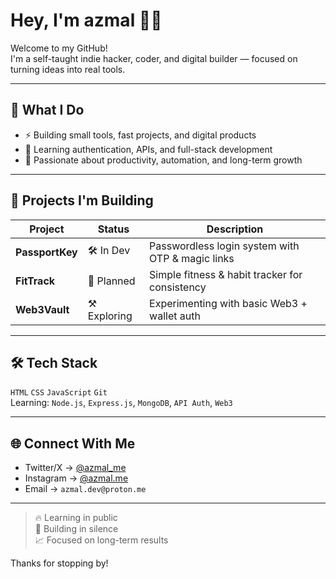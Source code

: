 # Hey, I'm azmal 👨‍💻

Welcome to my GitHub!  
I'm a self-taught indie hacker, coder, and digital builder — focused on turning ideas into real tools.

---

## 🧠 What I Do
- ⚡ Building small tools, fast projects, and digital products
- 🔐 Learning authentication, APIs, and full-stack development
- 🧭 Passionate about productivity, automation, and long-term growth

---

## 🚧 Projects I'm Building

| Project         | Status     | Description                                      |
|-----------------|------------|--------------------------------------------------|
| **PassportKey** | 🛠 In Dev   | Passwordless login system with OTP & magic links |
| **FitTrack**    | 🧠 Planned  | Simple fitness & habit tracker for consistency   |
| **Web3Vault**   | ⚒ Exploring | Experimenting with basic Web3 + wallet auth      |

---

## 🛠 Tech Stack
`HTML` `CSS` `JavaScript` `Git`  
Learning: `Node.js`, `Express.js`, `MongoDB`, `API Auth`, `Web3`

---

## 🌐 Connect With Me
- Twitter/X → [@azmal_me](https://x.com/azmal_me)
- Instagram → [@azmal.me](https://instagram.com/azmal.me)
- Email → `azmal.dev@proton.me`

---

> 🔥 Learning in public  
> 🚀 Building in silence  
> 📈 Focused on long-term results

Thanks for stopping by!
